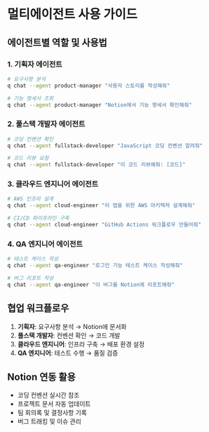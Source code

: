 # 멀티에이전트 사용 가이드

## 에이전트별 역할 및 사용법

### 1. 기획자 에이전트
```bash
# 요구사항 분석
q chat --agent product-manager "사용자 스토리를 작성해줘"

# 기능 명세서 조회
q chat --agent product-manager "Notion에서 기능 명세서 확인해줘"
```

### 2. 풀스택 개발자 에이전트  
```bash
# 코딩 컨벤션 확인
q chat --agent fullstack-developer "JavaScript 코딩 컨벤션 알려줘"

# 코드 리뷰 요청
q chat --agent fullstack-developer "이 코드 리뷰해줘: [코드]"
```

### 3. 클라우드 엔지니어 에이전트
```bash
# AWS 인프라 설계
q chat --agent cloud-engineer "이 앱을 위한 AWS 아키텍처 설계해줘"

# CI/CD 파이프라인 구축
q chat --agent cloud-engineer "GitHub Actions 워크플로우 만들어줘"
```

### 4. QA 엔지니어 에이전트
```bash
# 테스트 케이스 작성
q chat --agent qa-engineer "로그인 기능 테스트 케이스 작성해줘"

# 버그 리포트 작성
q chat --agent qa-engineer "이 버그를 Notion에 리포트해줘"
```

## 협업 워크플로우

1. **기획자**: 요구사항 분석 → Notion에 문서화
2. **풀스택 개발자**: 컨벤션 확인 → 코드 개발
3. **클라우드 엔지니어**: 인프라 구축 → 배포 환경 설정
4. **QA 엔지니어**: 테스트 수행 → 품질 검증

## Notion 연동 활용

- 코딩 컨벤션 실시간 참조
- 프로젝트 문서 자동 업데이트
- 팀 회의록 및 결정사항 기록
- 버그 트래킹 및 이슈 관리

